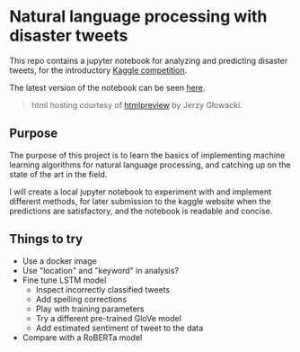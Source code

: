 # Natural language processing with disaster tweets

This repo contains a jupyter notebook for analyzing and predicting disaster tweets, for the introductory
[Kaggle competition](https://www.kaggle.com/c/nlp-getting-started).

The latest version of the notebook can be seen [here](https://htmlpreview.github.io/?https://github.com/Orenjonas/natural_language_processing_with_disaster_tweets/blob/main/nlp_with_disaster_tweets.html).

> html hosting courtesy of [htmlpreview](https://github.com/htmlpreview/htmlpreview.github.com) by Jerzy Głowacki.

## Purpose
The purpose of this project is to learn the basics of implementing machine learning algorithms for natural
language processing, and catching up on the state of the art in the field.

I will create a local jupyter notebook to experiment with and implement different methods, for later
submission to the kaggle website when the predictions are satisfactory, and the notebook is readable and concise.

## Things to try
- Use a docker image
- Use "location" and "keyword" in analysis?
- Fine tune LSTM model
    - Inspect incorrectly classified tweets
    - Add spelling corrections
    - Play with training parameters
    - Try a different pre-trained GloVe model
    - Add estimated sentiment of tweet to the data
- Compare with a RoBERTa model
